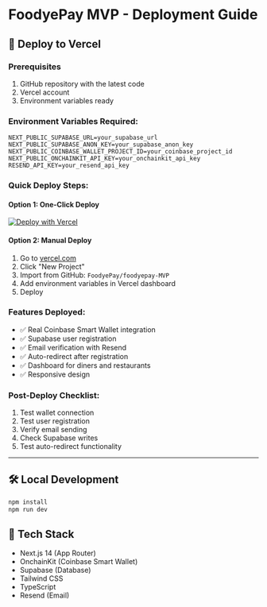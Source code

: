 # FoodyePay MVP - Deployment Guide

## 🚀 Deploy to Vercel

### Prerequisites
1. GitHub repository with the latest code
2. Vercel account
3. Environment variables ready

### Environment Variables Required:
```
NEXT_PUBLIC_SUPABASE_URL=your_supabase_url
NEXT_PUBLIC_SUPABASE_ANON_KEY=your_supabase_anon_key
NEXT_PUBLIC_COINBASE_WALLET_PROJECT_ID=your_coinbase_project_id
NEXT_PUBLIC_ONCHAINKIT_API_KEY=your_onchainkit_api_key
RESEND_API_KEY=your_resend_api_key
```

### Quick Deploy Steps:

#### Option 1: One-Click Deploy
[![Deploy with Vercel](https://vercel.com/button)](https://vercel.com/new/clone?repository-url=https://github.com/FoodyePay/foodyepay-MVP)

#### Option 2: Manual Deploy
1. Go to [vercel.com](https://vercel.com)
2. Click "New Project"
3. Import from GitHub: `FoodyePay/foodyepay-MVP`
4. Add environment variables in Vercel dashboard
5. Deploy

### Features Deployed:
- ✅ Real Coinbase Smart Wallet integration
- ✅ Supabase user registration
- ✅ Email verification with Resend
- ✅ Auto-redirect after registration
- ✅ Dashboard for diners and restaurants
- ✅ Responsive design

### Post-Deploy Checklist:
1. Test wallet connection
2. Test user registration
3. Verify email sending
4. Check Supabase writes
5. Test auto-redirect functionality

---

## 🛠️ Local Development

```bash
npm install
npm run dev
```

## 📱 Tech Stack
- Next.js 14 (App Router)
- OnchainKit (Coinbase Smart Wallet)
- Supabase (Database)
- Tailwind CSS
- TypeScript
- Resend (Email)
